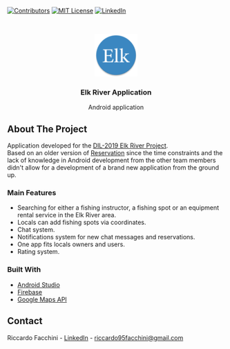 <!--
*** Many thanks for README template to Othneil Drew: https://github.com/othneildrew
*** Taken from: https://github.com/othneildrew/Best-README-Template
-->





<!-- PROJECT SHIELDS -->
<!--
*** I'm using markdown "reference style" links for readability.
*** Reference links are enclosed in brackets [ ] instead of parentheses ( ).
*** See the bottom of this document for the declaration of the reference variables
*** for contributors-url, forks-url, etc. This is an optional, concise syntax you may use.
*** https://www.markdownguide.org/basic-syntax/#reference-style-links
-->
[![Contributors][contributors-shield]][contributors-url]
[![MIT License][license-shield]][license-url]
[![LinkedIn][linkedin-shield]][linkedin-url]

<!-- PROJECT LOGO -->
<br />
<p align="center">
  <a>
    <img src="app/src/main/res/mipmap-xhdpi/ic_launcher_round.png" alt="Logo" width="100" height="100">
  </a>

  <h3 align="center">Elk River Application</h3>

  <p align="center">
    Android application
    <br />
  </p>
</p>

<!-- ABOUT THE PROJECT -->
## About The Project

Application developed for the [DIL-2019 Elk River Project](https://github.com/Riccardo95Facchini/DIL-2019).<br/>
Based on an older version of [Reservation](https://github.com/Riccardo95Facchini/Reservation) since the time constraints and the lack of knowledge in Android development from the other team members didn't allow for a development of a brand new application from the ground up.

### Main Features
* Searching for either a fishing instructor, a fishing spot or an equipment rental service in the Elk River area.
* Locals can add fishing spots via coordinates.
* Chat system.
* Notifications system for new chat messages and reservations.
* One app fits locals owners and users.
* Rating system.

### Built With
* [Android Studio](https://developer.android.com/studio)
* [Firebase](https://firebase.google.com)
* [Google Maps API](https://cloud.google.com/maps-platform/)

<!-- CONTACT -->
## Contact

Riccardo Facchini - [LinkedIn](https://www.linkedin.com/in/riccardo-facchini-1a8206194/) - riccardo95facchini@gmail.com

<!-- MARKDOWN LINKS & IMAGES -->
<!-- https://www.markdownguide.org/basic-syntax/#reference-style-links -->
[contributors-shield]: https://img.shields.io/github/contributors/Riccardo95Facchini/Elk_River_DIL_2019
[contributors-url]: https://github.com/Riccardo95Facchini/Elk_River_DIL_2019/graphs/contributors
[license-shield]: https://img.shields.io/github/license/Riccardo95Facchini/Elk_River_DIL_2019
[license-url]: https://github.com/Riccardo95Facchini/Elk_River_DIL_2019/blob/master/LICENSE
[linkedin-shield]: https://img.shields.io/badge/-LinkedIn-black.svg?style=flat-square&logo=linkedin&colorB=555
[linkedin-url]: https://linkedin.com/in/riccardo-facchini-1a8206194
